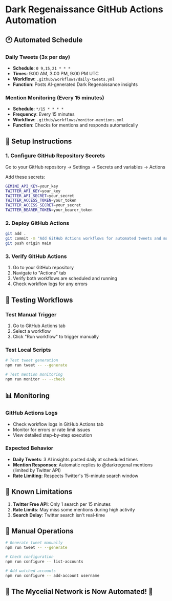 # Dark Regenaissance GitHub Actions Automation

## 🕐 Automated Schedule

### Daily Tweets (3x per day)
- **Schedule**: `0 9,15,21 * * *`
- **Times**: 9:00 AM, 3:00 PM, 9:00 PM UTC
- **Workflow**: `.github/workflows/daily-tweets.yml`
- **Function**: Posts AI-generated Dark Regenaissance insights

### Mention Monitoring (Every 15 minutes)
- **Schedule**: `*/15 * * * *`
- **Frequency**: Every 15 minutes
- **Workflow**: `.github/workflows/monitor-mentions.yml`
- **Function**: Checks for mentions and responds automatically

## 🔧 Setup Instructions

### 1. Configure GitHub Repository Secrets
Go to your GitHub repository → Settings → Secrets and variables → Actions

Add these secrets:
```bash
GEMINI_API_KEY=your_key
TWITTER_API_KEY=your_key
TWITTER_API_SECRET=your_secret
TWITTER_ACCESS_TOKEN=your_token
TWITTER_ACCESS_SECRET=your_secret
TWITTER_BEARER_TOKEN=your_bearer_token
```

### 2. Deploy GitHub Actions
```bash
git add .
git commit -m "Add GitHub Actions workflows for automated tweets and monitoring"
git push origin main
```

### 3. Verify GitHub Actions
1. Go to your GitHub repository
2. Navigate to "Actions" tab
3. Verify both workflows are scheduled and running
4. Check workflow logs for any errors

## 🧪 Testing Workflows

### Test Manual Trigger
1. Go to GitHub Actions tab
2. Select a workflow
3. Click "Run workflow" to trigger manually

### Test Local Scripts
```bash
# Test tweet generation
npm run tweet -- --generate

# Test mention monitoring
npm run monitor -- --check
```

## 📊 Monitoring

### GitHub Actions Logs
- Check workflow logs in GitHub Actions tab
- Monitor for errors or rate limit issues
- View detailed step-by-step execution

### Expected Behavior
- **Daily Tweets**: 3 AI insights posted daily at scheduled times
- **Mention Responses**: Automatic replies to @darkregenaI mentions (limited by Twitter API)
- **Rate Limiting**: Respects Twitter's 15-minute search window

## 🚨 Known Limitations

1. **Twitter Free API**: Only 1 search per 15 minutes
2. **Rate Limits**: May miss some mentions during high activity
3. **Search Delay**: Twitter search isn't real-time

## 🔄 Manual Operations

```bash
# Generate tweet manually
npm run tweet -- --generate

# Check configuration
npm run configure -- list-accounts

# Add watched accounts
npm run configure -- add-account username
```

## 🍄 The Mycelial Network is Now Automated! 🌲